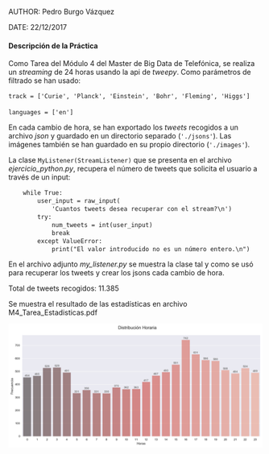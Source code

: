 
AUTHOR: Pedro Burgo Vázquez

DATE: 22/12/2017

#### Descripción de la Práctica

Como Tarea del Módulo 4 del Master de Big Data de Telefónica, se realiza un *streaming* de 24 horas usando la api
de *tweepy*. Como parámetros de filtrado se han usado:
 
	track = ['Curie', 'Planck', 'Einstein', 'Bohr', 'Fleming', 'Higgs']

	languages = ['en']

En cada cambio de hora, se han exportado los *tweets* recogidos a un archivo *json* y guardado en un directorio separado (`'./jsons'`).
Las imágenes también se han guardado en su propio directorio (`'./images'`).

La clase `MyListener(StreamListener)` que se presenta en el archivo *ejercicio_python.py*, recupera el número de tweets que solicita el usuario a través de un input:
``` 
    while True:
        user_input = raw_input(
            'Cuantos tweets desea recuperar con el stream?\n')
        try:
            num_tweets = int(user_input)
            break
        except ValueError:
            print("El valor introducido no es un número entero.\n")
```            
            
En el archivo adjunto *my_listener.py* se muestra la clase tal y como se usó para recuperar los tweets y crear los jsons cada cambio de hora.

Total de tweets recogidos: 11.385 

Se muestra el resultado de las estadísticas en archivo M4_Tarea_Estadisticas.pdf

![alt text](https://github.com/pburgov/M4_Tarea/blob/master/images/Hours.png)
